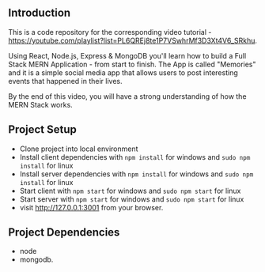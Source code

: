 ## Introduction
This is a code repository for the corresponding video tutorial - https://youtube.com/playlist?list=PL6QREj8te1P7VSwhrMf3D3Xt4V6_SRkhu.

Using React, Node.js, Express & MongoDB you'll learn how to build a Full Stack MERN Application - from start to finish. The App is called "Memories" and it is a simple social media app that allows users to post interesting events that happened in their lives.

By the end of this video, you will have a strong understanding of how the MERN Stack works.

## Project Setup
* Clone project into local environment
* Install client dependencies with `npm install` for windows and `sudo npm install` for linux
* Install server dependencies with `npm install` for windows and `sudo npm install` for linux
* Start client  with `npm start` for windows and `sudo npm start` for linux
* Start server  with `npm start` for windows and `sudo npm start` for linux
* visit http://127.0.0.1:3001 from your browser.

## Project Dependencies
- node    
- mongodb.
